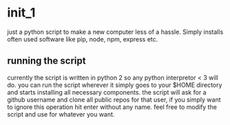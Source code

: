 # init_1

just a python script to make a new computer less of a hassle. Simply installs often used software like pip, node, npm, express etc.

## running the script

currently the script is written in python 2 so any python interpretor < 3 will do. 
you can run the script wherever it simply goes to your $HOME directory and starts installing all necessary components. 
the script will ask for a github username and clone all public repos for that user, if you simply want to ignore this operation hit enter without any name.
feel free to modify the script and use for whatever you want.
